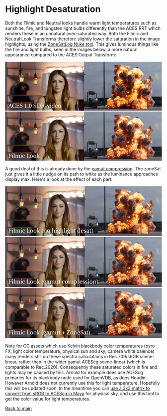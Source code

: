 # Highlight Desaturation

Both the Filmic and Neutral looks handle warm light temperatures such as sunshine, fire, and tungsten light bulbs differently than the ACES RRT which renders these in an unnatural over-saturated way. Both the Filmic and Neutral Look Transforms therefore slightly lower the saturation in the image highlights, using the [ZoneSatLog Nuke tool](https://community.acescentral.com/t/look-transforms/3885/39). This gives luminous things like the fire and light bulbs, seen in the images below, a more natural appearance compared to the ACES Output Transform: 
   
   ![light](img/kelvin_rrt.png)
   ![light2](img/kelvin_filmic.png)
   
A good deal of this is already done by the [gamut compression](gamut.md). The zoneSat just gives it a little nudge on its path to white as the luminance approaches display max. Here's a look at the effect of each part:

   ![light3](img/kelvin_base.png)
   ![light4](img/kelvin_gamut.png)
   ![light5](img/kelvin_zone.png)
   
Note for CG assets which use Kelvin blackbody color temperatures (pyro FX, light color temperature, physical sun and sky, camera white balence) many renders still do these spectra calculations in Rec.709/sRGB scene-linear, rather than in the wider gamut ACEScg scene-linear (which is comparable to Rec.2020). Consequently these saturated colors in fire and lights may be caused by this. Arnold for example does use ACEScg primaries for its blackbody node used for OpenVDB, as does Houdini. However Arnold does not currently use this for light temperature. Hopefully this will be updated soon. In the meantime you can [use a 3x3 matrix to convert from sRGB to ACEScg in Maya](https://community.acescentral.com/t/acescg-vs-linear-srgb-709-cg-rendering/1512/7) for physical sky, and use this tool to get the color value for light temperatures.


   
[Back to main](../StdX_ACES)
